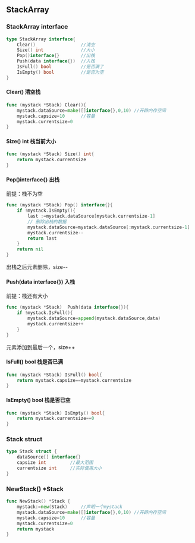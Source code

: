 ## StackArray
### StackArray interface
```go
type StackArray interface{
	Clear()					//清空
	Size() int				//大小
	Pop()interface{}	    //出栈
	Push(data interface{})	//入栈
	IsFull() bool			//是否满了
	IsEmpty() bool			//是否为空
}
```
#### Clear()         清空栈
```go
func (mystack *Stack) Clear(){
	mystack.dataSource=make([]interface{},0,10) //开辟内存空间
	mystack.capsize=10  	//容量
	mystack.currentsize=0
}
```

#### Size() int      栈当前大小
```go
func (mystack *Stack) Size() int{
	return mystack.currentsize
}
```

#### Pop()interface{} 出栈
前提：栈不为空
```go
func (mystack *Stack) Pop() interface{}{
	if !mystack.IsEmpty(){
		last :=mystack.dataSource[mystack.currentsize-1]
		// 删除出栈的数据
		mystack.dataSource=mystack.dataSource[:mystack.currentsize-1]
		mystack.currentsize--
		return last
	}
	return nil
}
```
出栈之后元素删除，size--


#### Push(data interface{}) 入栈
前提：栈还有大小
```go
func (mystack *Stack)  Push(data interface{}){
	if !mystack.IsFull(){
		mystack.dataSource=append(mystack.dataSource,data)
		mystack.currentsize++
	}
}
```
元素添加到最后一个，size++

#### IsFull() bool 栈是否已满
```go
func (mystack *Stack) IsFull() bool{
	return mystack.capsize==mystack.currentsize
}
```

#### IsEmpty() bool 栈是否已空
```go
func (mystack *Stack) IsEmpty() bool{
	return mystack.currentsize==0
}
```

### Stack struct
```go
type Stack struct {
	dataSource[] interface{}
	capsize int 	 	//最大范围
	currentsize int 	//实际使用大小
}
```

### NewStack() *Stack
```go
func NewStack() *Stack {
	mystack:=new(Stack)		//声明一个mystack
	mystack.dataSource=make([]interface{},0,10) //开辟内存空间
	mystack.capsize=10  	//容量
	mystack.currentsize=0
	return mystack
}
```